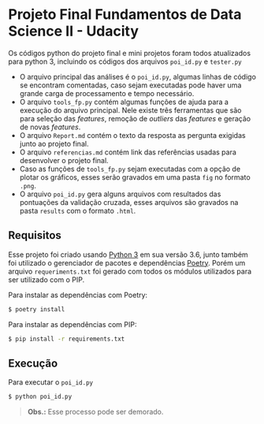 # Projeto Final Fundamentos de Data Science II - Udacity

Os códigos python do projeto final e mini projetos foram todos atualizados para python 3, incluindo os códigos dos arquivos `poi_id.py` e `tester.py`

- O arquivo principal das análises é o `poi_id.py`, algumas linhas de código se encontram comentadas, caso sejam executadas pode haver uma grande carga de processamento e tempo necessário.
- O arquivo `tools_fp.py` contém algumas funções de ajuda para a execução do arquivo principal. Nele existe três ferramentas que são para seleção das *features*, remoção de *outliers* das *features* e geração de novas *features*.
- O arquivo `Report.md` contém o texto da resposta as pergunta exigidas junto ao projeto final.
- O arquivo `referencias.md` contém link das referências usadas para desenvolver o projeto final.
- Caso as funções de `tools_fp.py` sejam executadas com a opção de plotar os gráficos, esses serão gravados em uma pasta `fig` no formato `.png`.
- O arquivo `poi_id.py` gera alguns arquivos com resultados das pontuações da validação cruzada, esses arquivos são gravados na pasta `results` com o formato `.html`.

## Requisitos

Esse projeto foi criado usando [Python 3](www.python.org) em sua versão 3.6, junto também foi utilizado o gerenciador de pacotes e dependências [Poetry](https://poetry.eustace.io). Porém um arquivo `requeriments.txt` foi gerado com todos os módulos utilizados para ser utilizado com o PIP.

Para instalar as dependências com Poetry:

```bash
$ poetry install
```

Para instalar as dependências com PIP:
```bash
$ pip install -r requirements.txt
```

## Execução

Para executar o `poi_id.py`

```bash
$ python poi_id.py
```

> **Obs.:** Esse processo pode ser demorado.